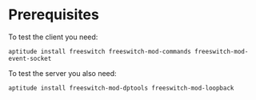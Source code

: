 Prerequisites
=============

To test the client you need:

    aptitude install freeswitch freeswitch-mod-commands freeswitch-mod-event-socket

To test the server you also need:

    aptitude install freeswitch-mod-dptools freeswitch-mod-loopback
